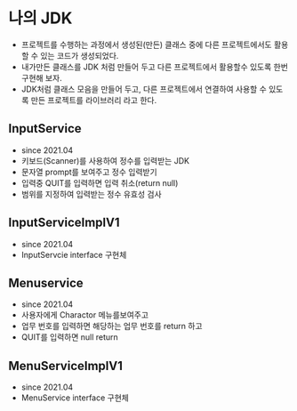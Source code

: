# 나의 JDK
* 프로젝트를 수행하는 과정에서 생성된(만든) 클래스 중에 다른 프로젝트에서도 활용할 수 있는 코드가 생성되었다.
* 내가만든 클래스를 JDK 처럼 만들어 두고 다른 프로젝트에서 활용할수 있도록 한번 구현해 보자.
* JDK처럼 클래스 모음을 만들어 두고, 다른 프로젝트에서 연결하여 사용할 수 있도록 만든 프로젝트를 라이브러리 라고 한다.

## InputService
* since 2021.04
* 키보드(Scanner)를 사용하여 정수를 입력받는 JDK
* 문자열 prompt를 보여주고 정수 입력받기
* 입력중 QUIT를 입력하면 입력 취소(return null)
* 범위를 지정하여 입력받는 정수 유효성 검사

## InputServiceImplV1
* since 2021.04
* InputServcie interface 구현체

## Menuservice
* since 2021.04
* 사용자에게 Charactor 메뉴를보여주고
* 업무 번호를 입력하면 해당하는 업무 번호를 return 하고 
* QUIT를 입력하면 null return

## MenuServiceImplV1
* since 2021.04
* MenuService interface 구현체